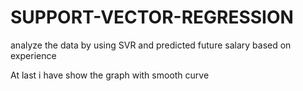 # SUPPORT-VECTOR-REGRESSION
analyze the data by using SVR and predicted future salary based on experience


At last i have show the graph with smooth curve
